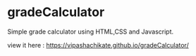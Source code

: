 # gradeCalculator
Simple grade calculator using HTML,CSS and Javascript.

view it here : https://vipashachikate.github.io/gradeCalculator/

